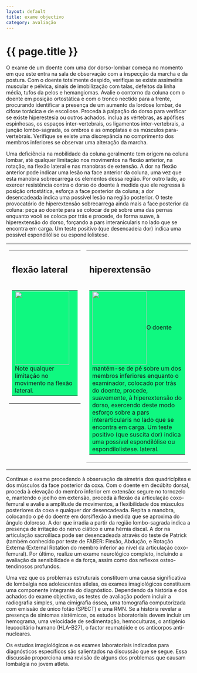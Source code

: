 ```yaml
---
layout: default
title: exame objectivo
category: avaliação
---
```


# {{ page.title }}

O exame de um doente com uma dor dorso-lombar começa no momento em que este entra na sala de observação com a inspecção da marcha e da postura. Com o doente totalmente despido, verifique se existe assimelria muscular e pélvica, sinais de imobilização com talas, defeitos da linha média, tufos da pelos e hemangiomas. Avalie o contorno da coluna com o doente em posição ortostática e com o tronco nectido para a frente, procurando identificar a presença de um aumento da lordose lombar, de cifose torácica e de escoliose.
Proceda à palpação do dorso para verificar se existe hiperestesia ou outros achados. inclua as vértebras, as apófises espinhosas, os espaços inter-vertebrais, os ligamentos inter-vertebrais, a junção lombo-sagrada, os ombros e as omoplatas e os músculos para-vertebrais. Verifique se existe uma discrepância no comprimento dos membros inferiores se observar uma alteração da marcha.

Uma deficiência na mobilidade da coluna geralmente tem origem na coluna lombar, até qualquer limitação nos movimentos na flexão anterior, na rotação, na flexão lateral e nas manobras de extensão. A dor na flexão anterior pode indicar uma lesão na face anterior da coluna, uma vez que esta manobra sobrecarrega os elementos dessa região. Por outro lado, ao exercer resistência contra o dorso do doente à medida que ele regressa à posição ortostática, esforça a face posterior da coluna; a dor desencadeada indica uma possivel lesão na região posterior.
O teste provocatório de hiperextensão sobrecarrega ainda mais a face posterior da coluna: peça ao doente para se colocar de pé sobre uma das pernas enquanto você se coloca por trás e procede, de forma suave, à hiperextensão do dorso, forçando a pars interanicularis no lado que se encontra em carga. Um teste positivo (que desencadeia dor) indica uma possivel espondilólise ou espondilolistese.
<table border="0">
<tbody>
<tr>
<td align="center" valign="top">
<table border="0" cellspacing="10" cellpadding="0">
<tbody>
<tr>
<td valign="top">
<h2>flexão lateral</h2>
</td>
</tr>
<tr>
<td valign="top">
<table width="100%" border="0" cellpadding="10">
<tbody>
<tr>
<td bgcolor="# f8f8f8"><img src="http://www.dorlombar.com/images/exame-objectivo-1.jpg" alt="" width="148" height="200" />
Note qualquer limitação no movimento na flexão lateral.</td>
</tr>
</tbody>
</table>
</td>
</tr>
</tbody>
</table>
</td>
<td align="center" valign="top">
<table border="0" cellspacing="10" cellpadding="0">
<tbody>
<tr>
<td valign="top">
<h2>hiperextensão</h2>
</td>
</tr>
<tr>
<td align="center" valign="middle">
<table width="100%" border="0" cellpadding="10">
<tbody>
<tr>
<td bgcolor="# f8f8f8"><img src="http://www.dorlombar.com/images/exame-objectivo-2.jpg" alt="" width="148" height="200" align="absmiddle" />O doente mantém-se de pé sobre um dos membros inferiores enquanto o examinador, colocado por trás do doente, procede, suavemente, à hiperextensão do dorso, exercendo deste modo esforço sobre a pars interarticularis no lado que se encontra em carga. Um teste positivo (que suscita dor) indica uma possível espondilólise ou espondilolistese.
lateral.</td>
</tr>
</tbody>
</table>
</td>
</tr>
</tbody>
</table>
</td>
</tr>
</tbody>
</table>
Continue o exame procedendo à observação da simetria dos quadricípites e dos músculos da face posterior da coxa. Com o doente em decúbito dorsal, proceda à elevação do membro inferior em extensão: segure no tornozelo e, mantendo o joelho em extensão, proceda à flexão da articulação coxo-femural e avalie a amplitude de movimentos, a flexibilidade dos músculos posteriores da coxa e qualquer dor desencadeada. Repita a manobra, colocando o pé do doente em dorsiflexão à medida que se aproxima do ângulo doloroso. A dor que irradia a partir da região lombo-sagrada indica a presença de irritação do nervo ciático e uma hérnia discal. A dor na articulação sacroiIíaca pode ser desencadeada através do teste de Patrick (também conhecido por teste de FABER: Flexão, Abdução, e Rotação Externa (External Rotation do membro inferior ao nível da articulação coxo-femural). Por último, realize um exame neurológico completo, incluindo a avaliação da sensibilidade e da força, assim como dos reflexos osteo-tendinosos profundos.

Uma vez que os problemas estruturais constituem uma causa significativa de lombalgia nos adolescentes atlelas, os exames imagiológicos constituem uma componente integrante do diagnóstico. Dependendo da história e dos achados do exame objectivo, os testes de avaliação podem incluir a radiografia simples, uma cimigrafia óssea, uma tomografia computorizada com emissão de único fotão (SPECT) e uma RMN. Se a história revelar a presença de sintomas sistémicos, os estudos laboratoriais devem incluir um hemograma, uma velocidade de sedimentação, hemoculturas, o antigénio leucocitário humano (HLA-B27), o factor reumatóide e os anticorpos anti-nucleares.

Os estudos imagiológicos e os exames laboratoriais indicados para diagnósticos específicos são salientados na discussão que se segue. Essa discussão proporciona uma revisão de alguns dos problemas que causam lombalgia no jovem atleta.
